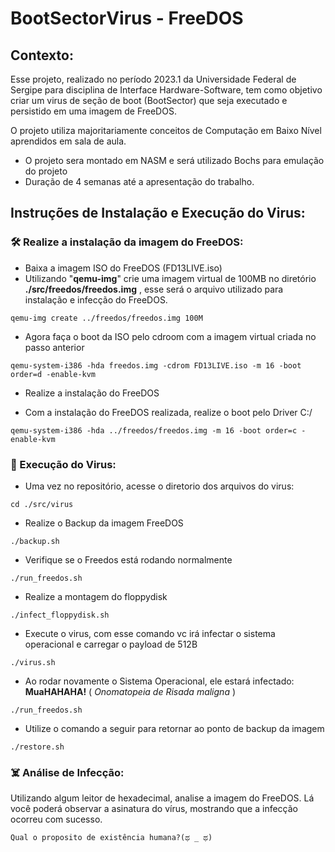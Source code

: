 # BootSectorVirus - FreeDOS

## Contexto:
Esse projeto, realizado no período 2023.1 da Universidade Federal de Sergipe para disciplina de Interface Hardware-Software, tem como objetivo criar um virus de seção de boot (BootSector) que seja executado e persistido em uma imagem de FreeDOS. 

O projeto utiliza majoritariamente conceitos de Computação em Baixo Nível aprendidos em sala de aula.

- O projeto sera montado em NASM e será utilizado Bochs para emulação do projeto
- Duração de 4 semanas até a apresentação do trabalho.


## Instruções de Instalação e Execução do Virus:
### 🛠️ Realize a instalação da imagem do FreeDOS:
- Baixa a imagem ISO do FreeDOS (FD13LIVE.iso)
- Utilizando "**qemu-img**" crie uma imagem virtual de 100MB no diretório **./src/freedos/freedos.img** , esse será o arquivo utilizado para instalação e infecção do FreeDOS.

```shell
qemu-img create ../freedos/freedos.img 100M
```    

- Agora faça o boot da ISO pelo cdroom com a imagem virtual criada no passo anterior

```shell
qemu-system-i386 -hda freedos.img -cdrom FD13LIVE.iso -m 16 -boot order=d -enable-kvm
```

- Realize a instalação do FreeDOS

- Com a instalação do FreeDOS realizada, realize o boot pelo Driver C:/ 
```shell
qemu-system-i386 -hda ../freedos/freedos.img -m 16 -boot order=c -enable-kvm
```

### 🦠 Execução do Virus:
- Uma vez no repositório, acesse o diretorio dos arquivos do virus:
```shell
cd ./src/virus
```

- Realize o Backup da imagem FreeDOS
```shell
./backup.sh
```

- Verifique se o Freedos está rodando normalmente
```shell
./run_freedos.sh
```

- Realize a montagem do floppydisk
```shell
./infect_floppydisk.sh
```

- Execute o virus, com esse comando vc irá infectar o sistema operacional e carregar o payload de 512B
```shell
./virus.sh
```

- Ao rodar novamente o Sistema Operacional, ele estará infectado: **MuaHAHAHA!** ( *Onomatopeia de Risada maligna* )
```
./run_freedos.sh
```

- Utilize o comando a seguir para retornar ao ponto de backup da imagem
```
./restore.sh
```

### ☠️ Análise de Infecção:
Utilizando algum leitor de hexadecimal, analise a imagem do FreeDOS.
Lá você poderá observar a asinatura do vírus, mostrando que a infecção ocorreu com sucesso.
```
Qual o proposito de existência humana?(ಥ _ ಥ)
```
